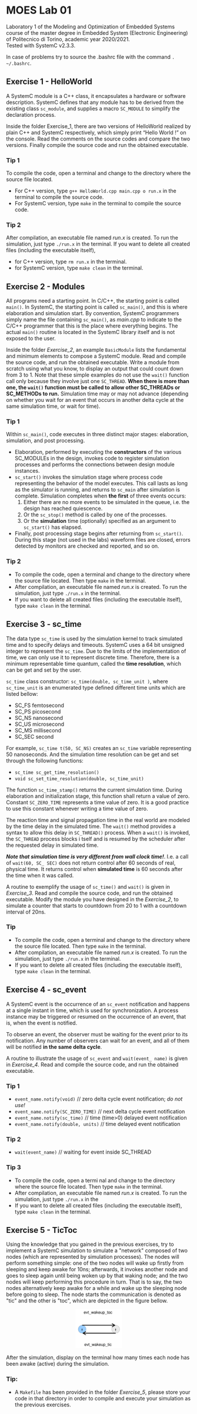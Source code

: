 # MOES Lab 01
Laboratory 1 of the Modeling and Optimization of Embedded Systems course of the master degree in Embedded System (Electronic Engineering) of Politecnico di Torino, academic year 2020/2021.<br/>
Tested with SystemC v2.3.3.

In case of problems try to source the .bashrc file with the command `. ~/.bashrc`.

## Exercise 1 - HelloWorld
A SystemC module is a C++ class, it encapsulates a hardware or software description.
SystemC defines that any module has to be derived from the existing class `sc_module`, and supplies a macro `SC_MODULE` to simplify the declaration process.

Inside the folder Exercise_1, there are two versions of HelloWorld realized by plain C++ and SystemC respectively, which simply print “Hello World !” on the console.
Read the comments on the source codes and compare the two versions. Finally compile the source code and run the obtained executable.
### Tip 1
To compile the code, open a terminal and change to the directory where the source file located.
- For C++ version, type `g++ HelloWorld.cpp main.cpp o run.x` in the terminal to compile the source code.
- For SystemC version, type `make` in the terminal to compile the source code.
### Tip 2
After compilation, an executable file named *run.x* is created. To run the simulation, just type `./run.x` in the terminal.
If you want to delete all created files (including the executable itself),
- for C++ version, type `rm run.x` in the terminal.
- for SystemC version, type `make clean` in the terminal.

## Exercise 2 - Modules
All programs need a starting point.
In C/C++, the starting point is called `main()`.
In SystemC, the starting point is called `sc_main()`, and this is where elaboration and simulation start.
By convention, SystemC programmers simply name the file containing `sc_main()`, as *main.cpp* to indicate to the C/C++ programmer that this is the place where everything begins.
The actual `main()` routine is located in the SystemC library itself and is not exposed to the user.

Inside the folder *Exercise_2*, an example `BasicModule` lists the fundamental and minimum elements to compose a SystemC module.
Read and compile the source code, and run the obtained executable.
Write a module from scratch using what you know, to display an output that could count down from 3 to 1.
Note that these simple examples do not use the `wait()` function call only because they involve just one `SC_THREAD`.
**When there is more than one, the `wait()` function must be called to allow other SC_THREADs or SC_METHODs to run.**
Simulation time may or may not advance (depending on whether you wait for an event that occurs in another delta cycle at the same simulation time, or wait for time).

### Tip 1
Within `sc_main()`, code executes in three distinct major stages: elaboration, simulation, and post processing.
- Elaboration, performed by executing the **constructors** of the various SC_MODULEs in the design, invokes code to register simulation processes and performs the connections between design module instances.
- `sc_start()` invokes the simulation stage where process code representing the behavior of the model executes.
This call lasts as long as the simulator is running, and returns to `sc_main` after simulation is complete.
Simulation completes when **the first** of three events occurs:
  1. Either there are no more events to be simulated in the queue, i.e. the design has reached quiescence.
  2. Or the `sc_stop()` method is called by one of the processes.
  3. Or the **simulation** time (optionally) specified as an argument to `sc_start()` has elapsed.
- Finally, post processing stage begins after returning from `sc_start()`.
During this stage (not used in the labs) waveform files are closed, errors detected by monitors are checked and reported, and so on.

### Tip 2
- To compile the code, open a terminal and change to the directory where the source file located. Then type `make` in the terminal.
- After compilation, an executable file named *run.x* is created. To run the simulation, just type `./run.x` in the terminal.
- If you want to delete all created files (including the executable itself), type `make clean` in the terminal.

## Exercise 3 - sc_time
The data type `sc_time` is used by the simulation kernel to track simulated time and to specify delays and timeouts.
SystemC uses a 64 bit unsigned integer to represent the `sc_time`.
Due to the limits of the implementation of time, we can only use it to represent discrete time.
Therefore, there is a minimum representable time quantum, called the **time resolution**, which can be get and set by the user.

`sc_time` class constructor: `sc_time(double, sc_time_unit )`, where `sc_time_unit` is an enumerated type defined different time units which are listed bellow:
- SC_FS femtosecond
- SC_PS picosecond
- SC_NS nanosecond
- SC_US microsecond
- SC_MS millisecond
- SC_SEC second

For example, `sc_time t(50, SC_NS)` creates an `sc_time` variable representing 50 nanoseconds.
And the simulation time resolution can be get and set through the following functions:
- `sc_time sc_get_time_resolution()`
- `void sc_set_time_resolution(double, sc_time_unit)`

The function `sc_time_stamp()` returns the current simulation time.
During elaboration and initialization stage, this function shall return a value of zero.
Constant `SC_ZERO_TIME` represents a time value of zero.
It is a good practice to use this constant whenever writing a time value of zero.

The reaction time and signal propagation time in the real world are modeled by the time delay in the simulated time.
The `wait()` method provides a syntax to allow this delay in `SC_THREAD()` process.
When a `wait()` is invoked, the `SC_THREAD` process blocks i tself and is resumed by the scheduler after the requested delay in simulated time.

***Note that simulation time is very different from wall clock time!***.
I.e. a call of `wait(60, SC_ SEC)` does not return control after 60 seconds of real, physical time.
It returns control when **simulated time** is 60 seconds after the time when it was called.

A routine to exemplify the usage of `sc_time()` and `wait()` is given in *Exercise_3*.
Read and compile the source code, and run the obtained executable.
Modify the module you have designed in the *Exercise_2*, to simulate a counter that starts to countdown from 20 to 1 with a countdown interval of 20ns.

### Tip
- To compile the code, open a terminal and change to the directory where the source file located. Then type `make` in the terminal.
- After compilation, an executable file named *run.x* is created. To run the simulation, just type `./run.x` in the terminal.
- If you want to delete all created files (including the executable itself), type `make clean` in the terminal.

## Exercise 4 - sc_event
A SystemC event is the occurrence of an `sc_event` notification and happens at a single instant in time, which is used for synchronization.
A process instance may be triggered or resumed on the occurrence of an event, that is, when the event is notified.

To observe an event, the observer must be waiting for the event prior to its notification.
Any number of observers can wait for an event, and all of them will be notified **in the same delta cycle**.

A routine to illustrate the usage of `sc_event` and `wait(event_ name)` is given in *Exercise_4*.
Read and compile the source code, and run the obtained executable.

### Tip 1
- `event_name.notify(void)`           // zero delta cycle event notification; *do not use!*
- `event_name.notify(SC_ZERO_TIME)`   // next delta cycle event notification
- `event_name.notify(sc_time)`        // time (time>0) delayed event notification
- `event_name.notify(double, units)`  // time delayed event notification

### Tip 2
- `wait(event_name)`                  // waiting for event inside SC_THREAD

### Tip 3
- To compile the code, open a termi nal and change to the directory where the source file located. Then type `make` in the terminal.
- After compilation, an executable file named *run.x* is created. To run the simulation, just type `./run.x` in the
- If you want to delete all created files (including the executable itself), type `make clean` in the terminal.

## Exercise 5 - TicToc

Using the knowledge that you gained in the previous exercises, try to implement a SystemC simulation to simulate a "network" composed of two nodes (which are represented by simulation processes).
The nodes will perform something simple: one of the two nodes will wake up firstly from sleeping and keep awake for 10ns; afterwards, it invokes another node and goes to sleep again until being woken up by that waking node; and the two nodes will keep performing this procedure in turn.
That is to say, the two nodes alternatively keep awake for a while and wake up the sleeping node before going to sleep.
The node starts the communication is denoted as "tic" and the other is "toc", which are depicted in the figure bellow.

<p align="center">
  <img src="./fig/tic_toc.png" width="25%">
</p>

After the simulation, display on the terminal how many times each node has been awake (active) during the simulation.
### Tip:
- A `Makefile` has been provided in the folder *Exercise_5*, please store your code in that directory in order to compile and execute your simulation as the previous exercises.
